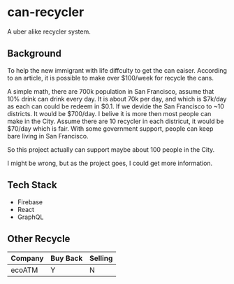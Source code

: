 # can-recycler

A uber alike recycler system.

## Background
To help the new immigrant with life diffculty to get the can eaiser. According to an article, 
it is possible to make over $100/week for recycle the cans.

A simple math, there are 700k population in San Francisco, assume that 10% drink can drink every day.
It is about 70k per day, and which is $7k/day as each can could be redeem in $0.1. 
If we devide the San Francisco to ~10 districts. It would be $700/day. I belive it is more then most 
people can make in the City. Assume there are 10 recycler in each districut, it would be $70/day which is fair. 
With some government support, people can keep bare living in San Francisco.

So this project actually can support maybe about 100 people in the City. 

I might be wrong, but as the project goes, I could get more information.

## Tech Stack
- Firebase
- React
- GraphQL

## Other Recycle

| Company | Buy Back | Selling |
| --- | --- | --- |
| ecoATM | Y | N |
